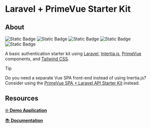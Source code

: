 # Laravel + PrimeVue Starter Kit

## About

![Static Badge](https://img.shields.io/badge/Laravel%20-%20v12%20-%20%23f9322c) ![Static Badge](https://img.shields.io/badge/Inertia.js%20-%20v2%20-%20%236b46c1) ![Static Badge](<https://img.shields.io/badge/Vue.js%20-%20v3.5%20-%20rgb(66%20184%20131)>) ![Static Badge](<https://img.shields.io/badge/PrimeVue%20-%20v4%20-%20rgb(16%20185%20129)>) ![Static Badge](https://img.shields.io/badge/Tailwind%20CSS%20-%20v4%20-%20%230284c7)

A basic authentication starter kit using [Laravel](https://laravel.com/docs/master), [Intertia.js](https://inertiajs.com/), [PrimeVue](https://primevue.org/) components, and [Tailwind CSS](https://tailwindcss.com/).

> [!TIP]
> Do you need a separate Vue SPA front-end instead of using Inertia.js? Consider using the [PrimeVue SPA + Laravel API Starter Kit](https://github.com/connorabbas/laravel-api-primevue-starter-kit) instead.

## Resources

[🌐 **Demo Application**](https://laravel-primevue-starter-kit-demo.laravel.cloud/)

[📚 **Documentation**](https://connorabbas.github.io/laravel-primevue-starter-kit-docs/alt/admin-role-branch.html)
